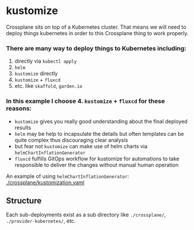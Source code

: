 # kustomize

Crossplane sits on top of a Kubernetes cluster.
That means we will need to deploy things kubernetes in order to this Crossplane thing to work properly.

### There are many way to deploy things to Kubernetes including:
1. directly via `kubectl apply`
2. `helm`
3. `kustomize` directly
4. `kustomize` + `fluxcd`
5. etc. like `skaffold`, `garden.io`

### In this example I choose 4. `kustomize` + `fluxcd` for these reasons:
- `kustomize` gives you really good understanding about the final deployed results
- `helm` may be help to incapsulate the details but often templates can be quite complex thus discouraging clear analysis
- but fear not `kustomize` can make use of helm charts via `helmChartInflationGenerator`
- `fluxcd` fulfills GitOps workflow for kustomize for automations to take responsible to deliver the changes without manual human operation

An example of using `helmChartInflationGenerator`: [./crossplane/kustomization.yaml](./crossplane/kustomization.yaml)

## Structure

Each sub-deployments exist as a sub directory like `./crossplane/`, `./provider-kubernetes/`, etc.
